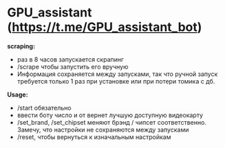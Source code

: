 # GPU_assistant (https://t.me/GPU_assistant_bot)
__scraping:__
 - раз в 8 часов запускается скрапинг
 - /scrape чтобы запустить его вручную
 - Информация сохраняется между запусками, так что ручной запуск требуется только 1 раз при установке или при потери томика с дб.

__Usage:__
 - /start обязательно
 - ввести боту число и от вернет лучшую доступную видеокарту
 - /set_brand, /set_chipset меняют брэнд / чипсет соответственно. Замечу, что настройки не сохраняются между запусками
 - /reset, чтобы вернуться к изначальным настройкам
